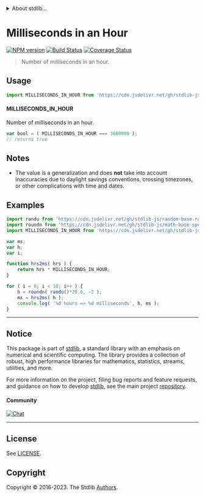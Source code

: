 <!--

@license Apache-2.0

Copyright (c) 2018 The Stdlib Authors.

Licensed under the Apache License, Version 2.0 (the "License");
you may not use this file except in compliance with the License.
You may obtain a copy of the License at

   http://www.apache.org/licenses/LICENSE-2.0

Unless required by applicable law or agreed to in writing, software
distributed under the License is distributed on an "AS IS" BASIS,
WITHOUT WARRANTIES OR CONDITIONS OF ANY KIND, either express or implied.
See the License for the specific language governing permissions and
limitations under the License.

-->


<details>
  <summary>
    About stdlib...
  </summary>
  <p>We believe in a future in which the web is a preferred environment for numerical computation. To help realize this future, we've built stdlib. stdlib is a standard library, with an emphasis on numerical and scientific computation, written in JavaScript (and C) for execution in browsers and in Node.js.</p>
  <p>The library is fully decomposable, being architected in such a way that you can swap out and mix and match APIs and functionality to cater to your exact preferences and use cases.</p>
  <p>When you use stdlib, you can be absolutely certain that you are using the most thorough, rigorous, well-written, studied, documented, tested, measured, and high-quality code out there.</p>
  <p>To join us in bringing numerical computing to the web, get started by checking us out on <a href="https://github.com/stdlib-js/stdlib">GitHub</a>, and please consider <a href="https://opencollective.com/stdlib">financially supporting stdlib</a>. We greatly appreciate your continued support!</p>
</details>

# Milliseconds in an Hour

[![NPM version][npm-image]][npm-url] [![Build Status][test-image]][test-url] [![Coverage Status][coverage-image]][coverage-url] <!-- [![dependencies][dependencies-image]][dependencies-url] -->

> Number of milliseconds in an hour.



<section class="usage">

## Usage

```javascript
import MILLISECONDS_IN_HOUR from 'https://cdn.jsdelivr.net/gh/stdlib-js/constants-time-milliseconds-in-hour@v0.1.0-deno/mod.js';
```

#### MILLISECONDS_IN_HOUR

Number of milliseconds in an hour.

```javascript
var bool = ( MILLISECONDS_IN_HOUR === 3600000 );
// returns true
```

</section>

<!-- /.usage -->

<section class="notes">

## Notes

-   The value is a generalization and does **not** take into account inaccuracies due to daylight savings conventions, crossing timezones, or other complications with time and dates. 

</section>

<!-- /.notes -->

<section class="examples">

## Examples

<!-- eslint no-undef: "error" -->

```javascript
import randu from 'https://cdn.jsdelivr.net/gh/stdlib-js/random-base-randu@deno/mod.js';
import roundn from 'https://cdn.jsdelivr.net/gh/stdlib-js/math-base-special-roundn@deno/mod.js';
import MILLISECONDS_IN_HOUR from 'https://cdn.jsdelivr.net/gh/stdlib-js/constants-time-milliseconds-in-hour@v0.1.0-deno/mod.js';

var ms;
var h;
var i;

function hrs2ms( hrs ) {
    return hrs * MILLISECONDS_IN_HOUR;
}

for ( i = 0; i < 10; i++ ) {
    h = roundn( randu()*20.0, -2 );
    ms = hrs2ms( h );
    console.log( '%d hours => %d milliseconds', h, ms );
}
```

</section>

<!-- /.examples -->

<!-- Section for related `stdlib` packages. Do not manually edit this section, as it is automatically populated. -->

<section class="related">

</section>

<!-- /.related -->

<!-- Section for all links. Make sure to keep an empty line after the `section` element and another before the `/section` close. -->


<section class="main-repo" >

* * *

## Notice

This package is part of [stdlib][stdlib], a standard library with an emphasis on numerical and scientific computing. The library provides a collection of robust, high performance libraries for mathematics, statistics, streams, utilities, and more.

For more information on the project, filing bug reports and feature requests, and guidance on how to develop [stdlib][stdlib], see the main project [repository][stdlib].

#### Community

[![Chat][chat-image]][chat-url]

---

## License

See [LICENSE][stdlib-license].


## Copyright

Copyright &copy; 2016-2023. The Stdlib [Authors][stdlib-authors].

</section>

<!-- /.stdlib -->

<!-- Section for all links. Make sure to keep an empty line after the `section` element and another before the `/section` close. -->

<section class="links">

[npm-image]: http://img.shields.io/npm/v/@stdlib/constants-time-milliseconds-in-hour.svg
[npm-url]: https://npmjs.org/package/@stdlib/constants-time-milliseconds-in-hour

[test-image]: https://github.com/stdlib-js/constants-time-milliseconds-in-hour/actions/workflows/test.yml/badge.svg?branch=v0.1.0
[test-url]: https://github.com/stdlib-js/constants-time-milliseconds-in-hour/actions/workflows/test.yml?query=branch:v0.1.0

[coverage-image]: https://img.shields.io/codecov/c/github/stdlib-js/constants-time-milliseconds-in-hour/main.svg
[coverage-url]: https://codecov.io/github/stdlib-js/constants-time-milliseconds-in-hour?branch=main

<!--

[dependencies-image]: https://img.shields.io/david/stdlib-js/constants-time-milliseconds-in-hour.svg
[dependencies-url]: https://david-dm.org/stdlib-js/constants-time-milliseconds-in-hour/main

-->

[chat-image]: https://img.shields.io/gitter/room/stdlib-js/stdlib.svg
[chat-url]: https://app.gitter.im/#/room/#stdlib-js_stdlib:gitter.im

[stdlib]: https://github.com/stdlib-js/stdlib

[stdlib-authors]: https://github.com/stdlib-js/stdlib/graphs/contributors

[umd]: https://github.com/umdjs/umd
[es-module]: https://developer.mozilla.org/en-US/docs/Web/JavaScript/Guide/Modules

[deno-url]: https://github.com/stdlib-js/constants-time-milliseconds-in-hour/tree/deno
[umd-url]: https://github.com/stdlib-js/constants-time-milliseconds-in-hour/tree/umd
[esm-url]: https://github.com/stdlib-js/constants-time-milliseconds-in-hour/tree/esm
[branches-url]: https://github.com/stdlib-js/constants-time-milliseconds-in-hour/blob/main/branches.md

[stdlib-license]: https://raw.githubusercontent.com/stdlib-js/constants-time-milliseconds-in-hour/main/LICENSE

</section>

<!-- /.links -->
